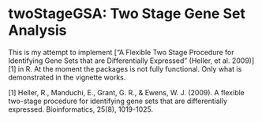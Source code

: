 # twoStageGSA: Two Stage Gene Set Analysis

This is my attempt to implement
[“A Flexible Two Stage Procedure for Identifying Gene Sets that are Differentially Expressed” (Heller, et al. 2009)][1]
in R. At the moment the packages is not fully functional. Only what is
demonstrated in the vignette works.


[1] Heller, R., Manduchi, E., Grant, G. R., & Ewens, W. J. (2009). A flexible two-stage procedure for identifying gene sets that are differentially expressed. Bioinformatics, 25(8), 1019-1025.
